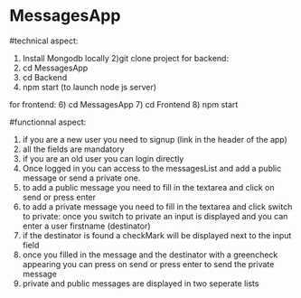 # MessagesApp
#technical aspect:
1) Install Mongodb locally
2)git clone project 
for backend: 
3) cd MessagesApp
4) cd Backend
5) npm start (to launch node js server)

for frontend:
6) cd MessagesApp
7) cd Frontend
8) npm start 

#functionnal aspect: 
1) if you are a new user you need to signup (link in the header of the app)
2) all the fields are mandatory
3) if you are an old user you can login directly
4) Once logged in you can access to the messagesList and add a public message or send a private one.
5) to add a public message you need to fill in the textarea and click on send or press enter
6) to add a private message you need to fill in the textarea and click switch to private: once you switch to private an input is displayed and you can enter a user firstname (destinator)
7) if the destinator is found a checkMark will be displayed next to the input field
8) once you filled in the message and the destinator with a greencheck appearing you can press on send or press enter to send the private message
9) private and public messages are displayed in two seperate lists



